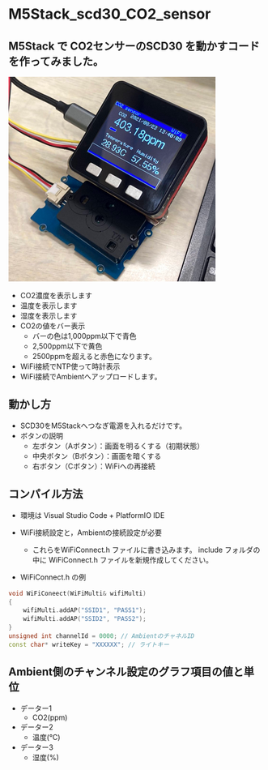 # M5Stack_scd30_CO2_sensor

## M5Stack で CO2センサーのSCD30 を動かすコードを作ってみました。

![image](image.png)
- CO2濃度を表示します
- 温度を表示します
- 湿度を表示します
- CO2の値をバー表示
   - バーの色は1,000ppm以下で青色
   - 2,500ppm以下で黄色
   - 2500ppmを超えると赤色になります。
- WiFi接続でNTP使って時計表示
- WiFi接続でAmbientへアップロードします。

## 動かし方
- SCD30をM5Stackへつなぎ電源を入れるだけです。
- ボタンの説明
  - 左ボタン（Aボタン）：画面を明るくする（初期状態）
  - 中央ボタン（Bボタン）：画面を暗くする
  - 右ボタン（Cボタン）：WiFiへの再接続

## コンパイル方法
- 環境は Visual Studio Code + PlatformIO IDE
- WiFi接続設定と，Ambientの接続設定が必要
  - これらをWiFiConnect.h ファイルに書き込みます。
include フォルダの中に WiFiConnect.h ファイルを新規作成してください。

- WiFiConnect.h の例
```cpp
void WiFiConeect(WiFiMulti& wifiMulti)
{
	wifiMulti.addAP("SSID1", "PASS1");
	wifiMulti.addAP("SSID2", "PASS2");
}
unsigned int channelId = 0000; // AmbientのチャネルID
const char* writeKey = "XXXXXX"; // ライトキー
```

## Ambient側のチャンネル設定のグラフ項目の値と単位
- データー1
  - CO2(ppm)
- データー2
  - 温度(℃)
- データー3
  - 湿度(%)

